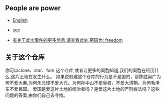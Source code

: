 ## People are power
- [English](README_en.md)

- [see](https://cwdoo.github.io/peoplearepower/)
- [有关于此次事件的更多信息,请查看此处,密码为: freedom](https://drive.proton.me/urls/Q0NWFTE8EW#hzti5yJumxyF)

## 关于这个仓库

你可以clone、star、fork 这个仓库,或者让更多的同胞知道,我们的同胞在经历什么,这片土地在发生什么。
如果说创建这个仓库的行为是不爱国的，那陈胜吴广为何不爱大秦,为何朱元璋不爱大元。为何孙中山不爱皇权，不爱大清朝。为何毛泽东不爱民国。
爱国是爱这片土地的统治者吗？是爱这片土地的严刑峻法吗？这些问题的答案,由你们自己去寻找。

